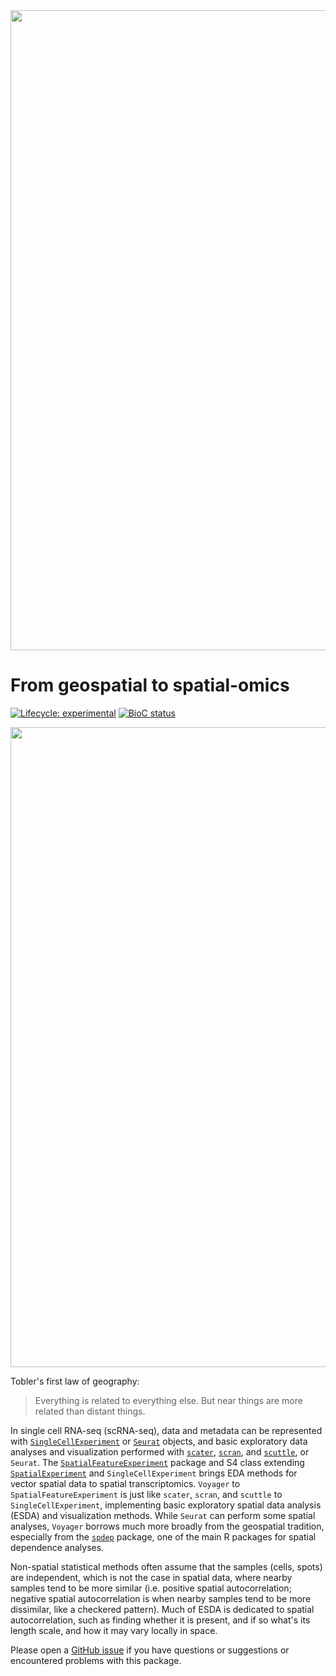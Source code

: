 
<img src="https://github.com/pachterlab/Voyager/raw/documentation/vignettes/voyager.jpg" width="1024"/>

# From geospatial to spatial-omics

<!-- badges: start -->
[![Lifecycle: experimental](https://img.shields.io/badge/lifecycle-experimental-orange.svg)](https://lifecycle.r-lib.org/articles/stages.html#experimental)
[![BioC status](http://www.bioconductor.org/shields/build/devel/bioc/Voyager.svg)](https://bioconductor.org/checkResults/devel/bioc-LATEST/Voyager)
<!-- badges: end -->

<img src="https://github.com/pachterlab/Voyager/raw/documentation/vignettes/voyager_schematics.png" width="1024"/>

Tobler's first law of geography:

> Everything is related to everything else. But near things are more related than distant things.

In single cell RNA-seq (scRNA-seq), data and metadata can be represented with [`SingleCellExperiment`](https://bioconductor.org/packages/release/bioc/html/SingleCellExperiment.html) or [`Seurat`](https://satijalab.org/seurat/index.html) objects, and basic exploratory data analyses and visualization performed with [`scater`](https://bioconductor.org/packages/release/bioc/html/scater.html), [`scran`](https://bioconductor.org/packages/release/bioc/html/scran.html), and [`scuttle`](https://bioconductor.org/packages/release/bioc/html/scuttle.html), or `Seurat`. The [`SpatialFeatureExperiment`](https://bioconductor.org/packages/devel/bioc/html/SpatialFeatureExperiment.html) package and S4 class extending [`SpatialExperiment`](https://bioconductor.org/packages/release/bioc/html/SpatialExperiment.html) and `SingleCellExperiment` brings EDA methods for vector spatial data to spatial transcriptomics. `Voyager` to `SpatialFeatureExperiment` is just like `scater`, `scran`, and `scuttle` to `SingleCellExperiment`, implementing basic exploratory spatial data analysis (ESDA) and visualization methods. While `Seurat` can perform some spatial analyses, `Voyager` borrows much more broadly from the geospatial tradition, especially from the [`spdep`](https://r-spatial.github.io/spdep/) package, one of the main R packages for spatial dependence analyses.

Non-spatial statistical methods often assume that the samples (cells, spots) are independent, which is not the case in spatial data, where nearby samples tend to be more similar (i.e. positive spatial autocorrelation; negative spatial autocorrelation is when nearby samples tend to be more dissimilar, like a checkered pattern). Much of ESDA is dedicated to spatial autocorrelation, such as finding whether it is present, and if so what's its length scale, and how it may vary locally in space.

Please open a [GitHub issue](https://github.com/pachterlab/Voyager/issues) if you have questions or suggestions or encountered problems with this package.

<!--- About the banner: N San Gabriel Canyon Rd, along north fork San Gabriel River, north of Glendora, LA county --->
